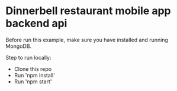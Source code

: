 # Dinnerbell restaurant mobile app backend api

Before run this example, make sure you have installed and running MongoDB.

Step to run locally:

* Clone this repo
* Run 'npm install'
* Run 'npm start'
